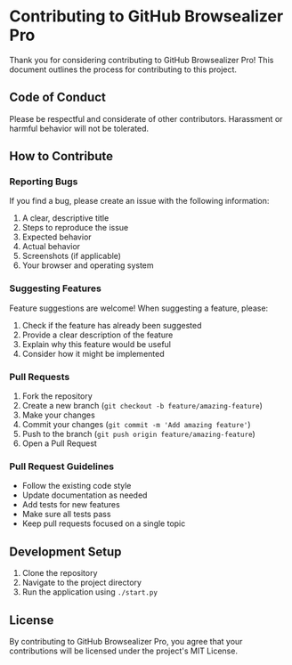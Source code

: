 # Contributing to GitHub Browsealizer Pro

Thank you for considering contributing to GitHub Browsealizer Pro! This document outlines the process for contributing to this project.

## Code of Conduct

Please be respectful and considerate of other contributors. Harassment or harmful behavior will not be tolerated.

## How to Contribute

### Reporting Bugs

If you find a bug, please create an issue with the following information:

1. A clear, descriptive title
2. Steps to reproduce the issue
3. Expected behavior
4. Actual behavior
5. Screenshots (if applicable)
6. Your browser and operating system

### Suggesting Features

Feature suggestions are welcome! When suggesting a feature, please:

1. Check if the feature has already been suggested
2. Provide a clear description of the feature
3. Explain why this feature would be useful
4. Consider how it might be implemented

### Pull Requests

1. Fork the repository
2. Create a new branch (`git checkout -b feature/amazing-feature`)
3. Make your changes
4. Commit your changes (`git commit -m 'Add amazing feature'`)
5. Push to the branch (`git push origin feature/amazing-feature`)
6. Open a Pull Request

### Pull Request Guidelines

- Follow the existing code style
- Update documentation as needed
- Add tests for new features
- Make sure all tests pass
- Keep pull requests focused on a single topic

## Development Setup

1. Clone the repository
2. Navigate to the project directory
3. Run the application using `./start.py`

## License

By contributing to GitHub Browsealizer Pro, you agree that your contributions will be licensed under the project's MIT License.